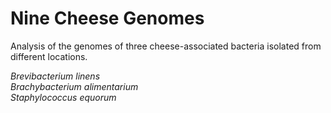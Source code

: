 # Nine Cheese Genomes 
Analysis of the genomes of three cheese-associated bacteria isolated from different locations.

<i>Brevibacterium linens	
Brachybacterium alimentarium	
Staphylococcus equorum</i>


